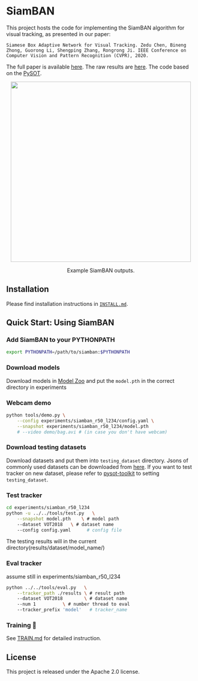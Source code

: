 # SiamBAN

This project hosts the code for implementing the SiamBAN algorithm for visual tracking, as presented in our paper: 

```
Siamese Box Adaptive Network for Visual Tracking. Zedu Chen, Bineng Zhong, Guorong Li, Shengping Zhang, Rongrong Ji. IEEE Conference on Computer Vision and Pattern Recognition (CVPR), 2020.
```

The full paper is available [here](https://arxiv.org/abs/2003.06761). The raw results are [here](https://drive.google.com/file/d/1-RaD5deAqXdISCBSFG5q62ialrxegsCa/view?usp=sharing). The code based on the [PySOT](https://github.com/STVIR/pysot).



<div align="center">
  <img src="demo/output/bag_tracking.gif" width="480px" />
  <p>Example SiamBAN outputs.</p>
</div>



## Installation

Please find installation instructions in [`INSTALL.md`](INSTALL.md).

## Quick Start: Using SiamBAN

### Add SiamBAN to your PYTHONPATH

```bash
export PYTHONPATH=/path/to/siamban:$PYTHONPATH
```

### Download models

Download models in [Model Zoo](MODEL_ZOO.md) and put the `model.pth` in the correct directory in experiments

### Webcam demo

```bash
python tools/demo.py \
    --config experiments/siamban_r50_l234/config.yaml \
    --snapshot experiments/siamban_r50_l234/model.pth
    # --video demo/bag.avi # (in case you don't have webcam)
```

### Download testing datasets

Download datasets and put them into `testing_dataset` directory. Jsons of commonly used datasets can be downloaded from [here](https://drive.google.com/drive/folders/10cfXjwQQBQeu48XMf2xc_W1LucpistPI). If you want to test tracker on new dataset, please refer to [pysot-toolkit](https://github.com/StrangerZhang/pysot-toolkit) to setting `testing_dataset`. 

### Test tracker

```bash
cd experiments/siamban_r50_l234
python -u ../../tools/test.py 	\
	--snapshot model.pth 	\ # model path
	--dataset VOT2018 	\ # dataset name
	--config config.yaml	  # config file
```

The testing results will in the current directory(results/dataset/model_name/)

### Eval tracker

assume still in experiments/siamban_r50_l234

``` bash
python ../../tools/eval.py 	 \
	--tracker_path ./results \ # result path
	--dataset VOT2018        \ # dataset name
	--num 1 		 \ # number thread to eval
	--tracker_prefix 'model'   # tracker_name
```

###  Training :wrench:

See [TRAIN.md](TRAIN.md) for detailed instruction.

## License

This project is released under the Apache 2.0 license. 